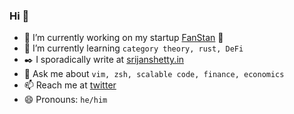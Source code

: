 ### Hi 👋
- 🔭 I’m currently working on my startup [FanStan](https://fanstan.co) :rocket: 
- 🌱 I’m currently learning `category theory, rust, DeFi`
- :black_nib: I sporadically write at [srijanshetty.in](https://srijanshetty.in)
- 💬 Ask me about `vim, zsh, scalable code, finance, economics`
- 📫 Reach me at [twitter](https://twitter.com/srijanshetty)
- 😄 Pronouns: `he/him`
